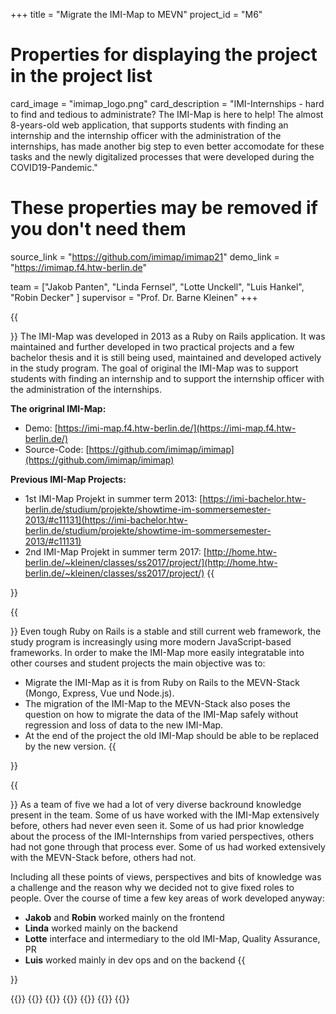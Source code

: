 +++
title = "Migrate the IMI-Map to MEVN"
project_id = "M6"

# Properties for displaying the project in the project list
card_image = "imimap_logo.png"
card_description = "IMI-Internships - hard to find and tedious to administrate? The IMI-Map is here to help! The almost 8-years-old web application, that supports students with finding an internship and the internship officer with the administration of the internships, has made another big step to even better accomodate for these tasks and the newly digitalized processes that were developed during the COVID19-Pandemic."


# These properties may be removed if you don't need them
source_link = "https://github.com/imimap/imimap21"
demo_link = "https://imimap.f4.htw-berlin.de"


team = ["Jakob Panten", "Linda Fernsel", "Lotte Unckell", "Luis Hankel", "Robin Decker" ]
supervisor = "Prof. Dr. Barne Kleinen"
+++

<!--{{<mediathek id="9a515dbdd99e6b17d8a21d87d5fcd3cb" >}} -->
<!--{{<image src="headerindex.png" alt="Mockup" >}} -->
<!--{{<quote source="https://developer.mozilla.org/en-US/docs/Web/HTML/Element/blockquote" caption="me">}}
yeet
{{</quote>}} -->

{{<section title="The IMI-Map">}}
The IMI-Map was developed in 2013 as a Ruby on Rails application. It was maintained and further developed in two practical projects and a few bachelor thesis and it is still being used, maintained and developed actively in the study program.
The goal of original the IMI-Map was to support students with finding an internship and to support the internship officer with the administration of the internships.

**The origrinal IMI-Map:**
* Demo: [https://imi-map.f4.htw-berlin.de/](https://imi-map.f4.htw-berlin.de/)
* Source-Code: [https://github.com/imimap/imimap](https://github.com/imimap/imimap)

**Previous IMI-Map Projects:**
* 1st IMI-Map Projekt in summer term 2013: [https://imi-bachelor.htw-berlin.de/studium/projekte/showtime-im-sommersemester-2013/#c11131](https://imi-bachelor.htw-berlin.de/studium/projekte/showtime-im-sommersemester-2013/#c11131)
* 2nd IMI-Map Projekt in summer term 2017: [http://home.htw-berlin.de/~kleinen/classes/ss2017/project/](http://home.htw-berlin.de/~kleinen/classes/ss2017/project/)
{{</section>}}



{{<section title="The Goal">}}
Even tough Ruby on Rails is a stable and still current web framework, the study program is increasingly using more modern JavaScript-based frameworks. In order to make the IMI-Map more easily integratable into other courses and student projects the main objective was to:
* Migrate the IMI-Map as it is from Ruby on Rails to the MEVN-Stack (Mongo, Express, Vue und Node.js).
* The migration of the IMI-Map to the MEVN-Stack also poses the question on how to migrate the data of the IMI-Map safely without regression and loss of data to the new IMI-Map.
* At the end of the project the old IMI-Map should be able to be replaced by the new version.
{{</section>}}



{{<section title="The Team">}}
As a team of five we had a lot of very diverse backround knowledge present in the team. Some of us have worked with the IMI-Map extensively before, others had never even seen it. Some of us had prior knowledge about the process of the IMI-Internships from varied perspectives, others had not gone through that process ever. Some of us had worked extensively with the MEVN-Stack before, others had not.

Including all these points of views, perspectives and bits of knowledge was a challenge and the reason why we decided not to give fixed roles to people. Over the course of time a few key areas of work developed anyway:
* **Jakob** and **Robin** worked mainly on the frontend
* **Linda** worked mainly on the backend
* **Lotte** interface and intermediary to the old IMI-Map, Quality Assurance, PR
* **Luis** worked mainly in dev ops and on the backend
{{</section >}}

{{<gallery>}}
{{<team-member image="placeholder_square.png" name="Jakob Panthen">}}
{{<team-member image="linda.jpg" name="Linda Fernsel">}}
{{<team-member image="lotte.jpg" name="Lotte Unckell">}}
{{<team-member image="luis.jpg" name="Luis Hankel">}}
{{<team-member image="placeholder_square.png" name="Robin Decker">}}
{{</gallery>}}
